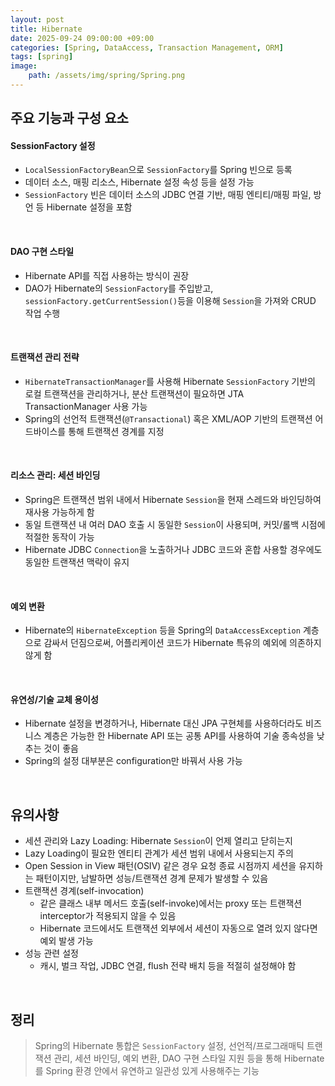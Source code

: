 ```yaml
---
layout: post
title: Hibernate
date: 2025-09-24 09:00:00 +09:00
categories: [Spring, DataAccess, Transaction Management, ORM]
tags: [spring]
image:
    path: /assets/img/spring/Spring.png
---
```


## 주요 기능과 구성 요소

#### SessionFactory 설정

- `LocalSessionFactoryBean`으로 `SessionFactory`를 Spring 빈으로 등록
- 데이터 소스, 매핑 리소스, Hibernate 설정 속성 등을 설정 가능
- `SessionFactory` 빈은 데이터 소스의 JDBC 연결 기반, 매핑 엔티티/매핑 파일, 방언 등 Hibernate 설정을 포함

<br>

#### DAO 구현 스타일

- Hibernate API를 직접 사용하는 방식이 권장
- DAO가 Hibernate의 `SessionFactory`를 주입받고, `sessionFactory.getCurrentSession()`등을 이용해 `Session`을 가져와 CRUD 작업 수행

<br>

#### 트랜잭션 관리 전략

- `HibernateTransactionManager`를 사용해 Hibernate `SessionFactory` 기반의 로컬 트랜잭션을 관리하거나, 분산 트랜잭션이 필요하면 JTA TransactionManager 사용 가능
- Spring의 선언적 트랜잭션(`@Transactional`) 혹은 XML/AOP 기반의 트랜잭션 어드바이스를 통해 트랜잭션 경계를 지정

<br>

#### 리소스 관리: 세션 바인딩

- Spring은 트랜잭션 범위 내에서 Hibernate `Session`을 현재 스레드와 바인딩하여 재사용 가능하게 함
- 동일 트랜잭션 내 여러 DAO 호출 시 동일한 `Session`이 사용되며, 커밋/롤백 시점에 적절한 동작이 가능
- Hibernate JDBC `Connection`을 노출하거나 JDBC 코드와 혼합 사용할 경우에도 동일한 트랜잭션 맥락이 유지

<br>

#### 예외 변환

- Hibernate의 `HibernateException` 등을 Spring의 `DataAccessException` 계층으로 감싸서 던짐으로써, 어플리케이션 코드가 Hibernate 특유의 예외에 의존하지 않게 함

<br>

#### 유연성/기술 교체 용이성

- Hibernate 설정을 변경하거나, Hibernate 대신 JPA 구현체를 사용하더라도 비즈니스 계층은 가능한 한 Hibernate API 또는 공통 API를 사용하여 기술 종속성을 낮추는 것이 좋음
- Spring의 설정 대부분은 configuration만 바꿔서 사용 가능 


<br>

## 유의사항

- 세션 관리와 Lazy Loading: Hibernate `Session`이 언제 열리고 닫히는지
- Lazy Loading이 필요한 엔티티 관계가 세션 범위 내에서 사용되는지 주의
- Open Session in View 패턴(OSIV) 같은 경우 요청 종료 시점까지 세션을 유지하는 패턴이지만, 남발하면 성능/트랜잭션 경계 문제가 발생할 수 있음
- 트랜잭션 경계(self-invocation)
  - 같은 클래스 내부 메서드 호출(self-invoke)에서는 proxy 또는 트랜잭션 interceptor가 적용되지 않을 수 있음
  - Hibernate 코드에서도 트랜잭션 외부에서 세션이 자동으로 열려 있지 않다면 예외 발생 가능
- 성능 관련 설정
  - 캐시, 벌크 작업, JDBC 연결, flush 전략 배치 등을 적절히 설정해야 함

<br>

## 정리

> Spring의 Hibernate 통합은 `SessionFactory` 설정, 선언적/프로그래매틱 트랜잭션 관리, 세션 바인딩, 예외 변환, DAO 구현 스타일 지원 등을 통해 Hibernate를 Spring 환경 안에서 유연하고 일관성 있게 사용해주는 기능